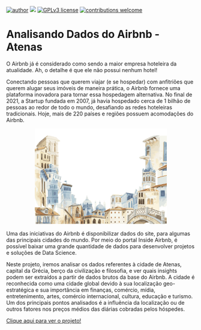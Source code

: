[![author](https://img.shields.io/badge/author-jaomarcelofc-red.svg)](https://www.linkedin.com/in/joao-marcelo-fonseca-cunha) [![](https://img.shields.io/badge/python-3.7+-blue.svg)](https://www.python.org/downloads/release/python-365/) [![GPLv3 license](https://img.shields.io/badge/License-GPLv3-blue.svg)](http://perso.crans.org/besson/LICENSE.html) [![contributions welcome](https://img.shields.io/badge/contributions-welcome-brightgreen.svg?style=flat)](https://github.com/carlosfab/data_science/issues)

# Analisando Dados do Airbnb - Atenas

O Airbnb já é considerado como sendo a maior empresa hoteleira da atualidade. Ah, o detalhe é que ele não possui nenhum hotel!

Conectando pessoas que querem viajar (e se hospedar) com anfitriões que querem alugar seus imóveis de maneira prática, o Airbnb fornece uma plataforma inovadora para tornar essa hospedagem alternativa. No final de 2021, a Startup fundada em 2007, já havia hospedado cerca de 1 bilhão de pessoas ao redor de todo o mundo, desafiando as redes hoteleiras tradicionais. Hoje, mais de 220 países e regiões possuem acomodações do Airbnb.

<p align="center">
  <img src= "joao_airbnb.jpg"width=70% >
</p>




Uma das iniciativas do Airbnb é disponibilizar dados do site, para algumas das principais cidades do mundo. Por meio do portal Inside Airbnb, é possível baixar uma grande quantidade de dados para desenvolver projetos e soluções de Data Science.

Neste projeto, iremos analisar os dados referentes à cidade de Atenas, capital da Grécia, berço da civilização e filosofia, e ver quais insights podem ser extraídos a partir de dados brutos da base do Airbnb. A cidade é reconhecida como uma cidade global devido à sua localização geo-estratégica e sua importância em finanças, comércio, mídia, entretenimento, artes, comércio internacional, cultura, educação e turismo. Um dos principais pontos analisados é a influência da localização ou de outros fatores nos preços médios das diárias cobradas pelos hóspedes.

[Clique aqui para ver o projeto!](https://github.com/joaomarcelofc/Analisando_Dados_Airbnb_Atenas/blob/main/Analisando_os_Dados_do_Airbnb_Atenas.ipynb)

